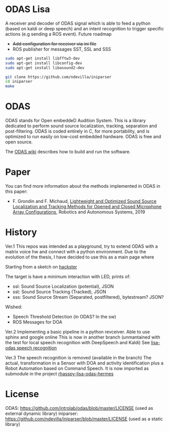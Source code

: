 ODAS Lisa
=======
A receiver and decoder of ODAS signal which is able to feed a python  (based on kaldi or deep speech) and an intent recognition to trigger specific actions (e.g sending a ROS event).
Future roadmap
- ~~Add configuration for receiver via ini file~~
- ROS publisher for messages SST, SSL and SSS

```bash
sudo apt-get install libfftw3-dev
sudo apt-get install libconfig-dev
sudo apt-get install libasound2-dev

git clone https://github.com/ndevilla/iniparser
cd iniparser
make

```

ODAS 
=======

ODAS stands for Open embeddeD Audition System. This is a library dedicated to perform sound source localization, tracking, separation and post-filtering. ODAS is coded entirely in C, for more portability, and is optimized to run easily on low-cost embedded hardware. ODAS is free and open source.

The [ODAS wiki](https://github.com/introlab/odas/wiki) describes how to build and run the software. 

# Paper
You can find more information about the methods implemented in ODAS in this paper: 

* F. Grondin and F. Michaud, [Lightweight and Optimized Sound Source Localization and Tracking Methods for Opened and Closed Microphone Array Configurations](https://arxiv.org/pdf/1812.00115), Robotics and Autonomous Systems, 2019 


History
=======
Ver.1 
This repos was intended as a playground, try to extend ODAS with a matrix voice hw and connect with a python environment. Due to the evolution of the thesis, I have decided to use this as a main page where

Starting from a sketch on [hackster](https://www.hackster.io/matrix-labs/direction-of-arrival-for-matrix-voice-creator-using-odas-b7a15b)

The target is have a minimum interaction with LED, prints of:
* ssl: Sound Source Localization (potential), JSON
* sst: Sound Source Tracking (Tracked), JSON
* sss: Sound Source Stream (Separated, postfiltered), bytestream? JSON?

Wished:
* Speech Threshold Detection (in ODAS? In the sw)
* ROS Messages for DOA

Ver.2
Implementing a basic pipeline in a python revceiver. Able to use sphinx and google online
This is now in another branch (unmantained with the test for local speech recognition with DeepSpeech and Kaldi)
See [lisa-odas speech recognition](https://github.com/lawrence-iviani/lisa-odas/tree/speech_recognition)

Ver.3
The speech recognition is removed (available in the branch)
The actual, transformation in a Sensor with DOA and activity identification plus a Robot Automation based on Command Speech.
It is now imported as submodule in the project [rhasspy-lisa-odas-hermes](https://github.com/lawrence-iviani/rhasspy-lisa-odas-hermes/)

License
=======
ODAS: https://github.com/introlab/odas/blob/master/LICENSE (used as external dynamic library)
iniparser: https://github.com/ndevilla/iniparser/blob/master/LICENSE (used as a static library)


